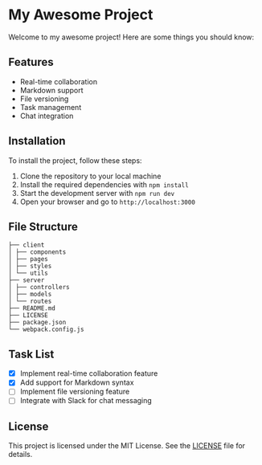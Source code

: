 # My Awesome Project

Welcome to my awesome project! Here are some things you should know:

## Features

- Real-time collaboration
- Markdown support
- File versioning
- Task management
- Chat integration

## Installation

To install the project, follow these steps:

1. Clone the repository to your local machine
2. Install the required dependencies with `npm install`
3. Start the development server with `npm run dev`
4. Open your browser and go to `http://localhost:3000`

## File Structure

```text
├── client
│ ├── components
│ ├── pages
│ ├── styles
│ └── utils
├── server
│ ├── controllers
│ ├── models
│ └── routes
├── README.md
├── LICENSE
├── package.json
└── webpack.config.js
```

## Task List

- [x] Implement real-time collaboration feature
- [x] Add support for Markdown syntax
- [ ] Implement file versioning feature
- [ ] Integrate with Slack for chat messaging

## License

This project is licensed under the MIT License. See the [LICENSE](LICENSE) file for details.